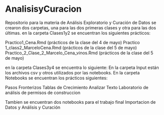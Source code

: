 # AnalisisyCuracion

Repositorio para la materia de Análisis Exploratorio y Curación de Datos
se crearon dos carpetas, una para las dos primeras clases y otra para las dos últimas.
en la carpeta Clases1y2 se encuentran los siguientes prácticos:

Practico1_Cena.Rmd (prácticos de la clase del 4 de mayo)
Practico 1_class2_MarceloCena.Rmd (prácticos de la clase del 5 de mayo)
Practico_2_Clase_2_Marcelo_Cena_vinos.Rmd (prácticos de la clase del 5 de mayo)


en la carpeta Clases3y4 se encuentra lo siguiente:
En la carpeta Input están los archivos csv  y otros utilizados por las notebooks.
En la carpeta Notebooks se encuentran los prácticos siguientes:

Pasos Fronterizos
Tablas de Crecimiento
Analizar Texto
Laboratorio de análisis de permisos de construccion

Tambien se encuentran dos notebooks para el trabajo final 
Importacion de Datos y 
Análisis y Curación
